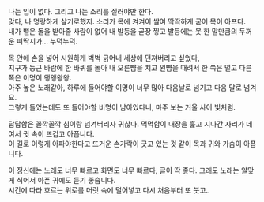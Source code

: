 나는 입이 없다.  그리고 나는 소리를 질러야만 한다.  
맞다, 나 명랑하게 살기로했지.  소리가 목에 켜켜이 쌀여 딱딱하게 굳어 목이 아프다.  
내가 뱉은 돌을 받아줄 사람이 없어 내 발등을 곧장 찧고 발등에는 못 한 말만큼의 두꺼운 피딱지가... 누덕누덕.  

목 안에 손을 넣어 시원하게 벅벅 긁어내 세상에 던져버리고 싶었다,  
지구가 둥근 바람에 한 바퀴를 돌아 내 오른뺨을 치고 왼뺨을 때려서 한 쪽은 멀고 다른쪽은 이명이 왱왱왕왕.  
아주 높은 노래같아, 하루에 들어야할 이명이 너무 많아 다음날로 넘기고 다음 달로 넘겨요.  
그렇게 들었는데도 또 들어야할 비명이 남아있다니, 마주 보는 거울 사이 빛처럼.  

답답함은 꼴깍꼴깍 침이랑 넘겨버리자 귀찮다.
먹먹함이 내장을 훑고 지나간 자리가 데여서 귓 속이 뜨겁고 아픕니다.  
이 길로 이렇게 아파야한다고 뜨거운 손가락이 긋고 있는 것 같이 목과 귀와 가슴이 아픕니다.


이 정신에는 노래도 너무 빠르고 화면도 너무 빠르다, 글이 딱 좋다.
그래도 노래는 알맞게 식어서 아픈 귀에도 듣기 좋습니다.  
시간에 따라 흐르는 위로를 머릿 속에 털어넣고 다시 처음부터 또 붓고.. 
